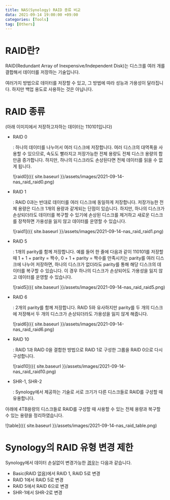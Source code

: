 ```yaml
---
title: NAS(Synology) RAID 종류 비교
data: 2021-09-14 19:00:00 +09:00
categories: [Tools]
tag: [Others]
---
```

# RAID란?

RAID(Redundant Array of Inexpensive/Independent Disk)는 디스크를 여러 개를 결합해서 데이터를 저장하는 기술입니다.

여러가지 방법으로 데이터를 저장할 수 있고, 그 방법에 따라 성능과 가용성이 달라집니다. 하지만 백업 용도로 사용하는 것은 아닙니다.

# RAID 종류

(아래 이미지에서 저장하고자하는 데이터는 110101입니다)

- RAID 0

    : 하나의 데이터를 나누어서 여러 디스크에 저장합니다. 여러 디스크의 대역폭을 사용할 수 있으므로, 속도도 빨라지고 저장가능한 전체 용량도 전체 디스크 용량의 합만큼 증가합니다. 하지만, 하나의 디스크라도 손상된다면 전체 데이터를 읽을 수 없게 됩니다.

    ![raid0]({{ site.baseurl }}/assets/images/2021-09-14-nas_raid_raid0.png)

- RAID 1

    : RAID 0과는 반대로 데이터를 여러 디스크에 동일하게 저장합니다. 저장가능한 전체 용량은 디스크 1개의 용량과 같게되는 단점이 있습니다. 하지만, 하나의 디스크가 손상되더라도 데이터를 복구할 수 있기에 손상된 디스크를 제거하고 새로운 디스크를 장착하면 가용성을 잃지 않고 데이터를 운영할 수 있습니다.
    
    ![raid1]({{ site.baseurl }}/assets/images/2021-09-14-nas_raid_raid1.png)

- RAID 5

    : 1개의 parity를 함께 저장합니다. 예를 들어 한 줄에 다음과 같이 110101를 저장할 때 1 + 1 + parity = 짝수, 0 + 1 + parity = 짝수를 만족시키는 parity를 여러 디스크에 나누어 저장하면, 하나의 디스크가 없더라도 parity를 통해 해당 디스크의 데이터를 복구할 수 있습니다. 이 경우 하나의 디스크가 손상되어도 가용성을 잃지 않고 데이터를 운영할 수 있습니다.

    ![raid5]({{ site.baseurl }}/assets/images/2021-09-14-nas_raid_raid5.png)

- RAID 6

    : 2개의 parity를 함께 저장합니다. RAID 5와 유사하지만 parity를 두 개의 디스크에 저장해서 두 개의 디스크가 손상되더라도 가용성을 잃지 않게 해줍니다.

    ![raid6]({{ site.baseurl }}/assets/images/2021-09-14-nas_raid_raid6.png)

- RAID 10

    : RAID 1과 RAID 0을 결합한 방법으로 RAID 1로 구성한 그룹을 RAID 0으로 다시 구성합니다.

    ![raid10]({{ site.baseurl }}/assets/images/2021-09-14-nas_raid_raid10.png)

- SHR-1, SHR-2

    : Synology에서 제공하는 기술로 서로 크기가 다른 디스크들로 RAID를 구성할 때 유용합니다.


아래에 4TB용량의 디스크들로 RAID를 구성할 때 사용할 수 있는 전체 용량과 복구할 수 있는 용량을 정리하였습니다.

![table]({{ site.baseurl }}/assets/images/2021-09-14-nas_raid_table.png)

# Synology의 RAID 유형 변경 제한

Synology에서 데이터 손실없이 변경가능한 [경우](https://kb.synology.com/ko-kr/DSM/help/DSM/StorageManager/storage_pool_change_raid_type?version=7)는 다음과 같습니다.

- Basic(RAID 없음)에서 RAID 1, RAID 5로 변경
- RAID 1에서 RAID 5로 변경
- RAID 5에서 RAID 6으로 변경
- SHR-1에서 SHR-2로 변경